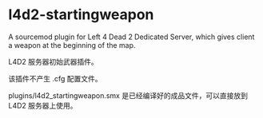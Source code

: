 # l4d2-startingweapon

A sourcemod plugin for Left 4 Dead 2 Dedicated Server, which gives client a weapon at the beginning of the map.

L4D2 服务器初始武器插件。

该插件不产生 .cfg 配置文件。

plugins/l4d2_startingweapon.smx 是已经编译好的成品文件，可以直接放到 L4D2 服务器上使用。
